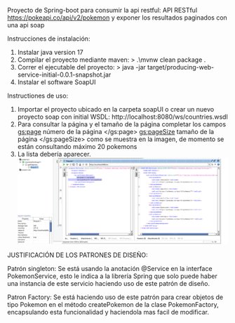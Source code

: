 Proyecto de Spring-boot para consumir la api restful: API RESTful https://pokeapi.co/api/v2/pokemon
y exponer los resultados paginados con una api soap

Instrucciones de instalación:
1. Instalar java version 17
2. Compilar el proyecto mediante maven: > .\mvnw clean package .
3. Correr el ejecutable del proyecto: > java -jar target/producing-web-service-initial-0.0.1-snapshot.jar
4. Instalar el software SoapUI

Instructiones de uso:

1. Importar el proyecto ubicado en la carpeta soapUI o crear un nuevo proyecto soap con initial WSDL: http://localhost:8080/ws/countries.wsdl
2. Para consultar la página y el tamaño de la página completar los campos <gs:page> número de la página </gs:page>
   <gs:pageSize> tamaño de la página </gs:pageSize> como se muestra en la imagen, de momento se están consultando máximo 20 pokemons
3. La lista debería aparecer.
![img.png](img.png)

JUSTIFICACIÓN DE LOS PATRONES DE DISEÑO:

Patrón singleton: Se está usando la anotación @Service en la interface PokemonService, esto le indica a la librería Spring que solo puede haber una instancia de este servicio haciendo uso de este patrón de diseño.

Patron Factory: Se está haciendo uso de este patrón para crear objetos de tipo Pokemon en el método createPokemon de la clase PokemonFactory, encapsulando esta funcionalidad y haciendola mas facil de modificar.
